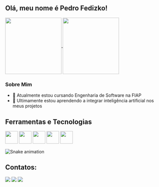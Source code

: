 ## Olá, meu nome é Pedro Fedizko!

<a href="https://github.com/DFedizko/github-readme-stats">
  <img height=180 align="center" src="https://github-readme-stats.vercel.app/api?username=DFedizko&theme=codeSTACKr&locale=pt-br" />
</a>
<a href="https://github.com/DFedizko/convoychat">
  <img height=180 align="center" src="https://github-readme-stats.vercel.app/api/top-langs?username=DFedizko&layout=compact&langs_count=8&card_width=320&theme=codeSTACKr&locale=pt-br" />
</a>

### Sobre Mim

- 🔭 Atualmente estou cursando Engenharia de Software na FIAP
- 🌱 Ultimamente estou aprendendo a integrar inteligência artificial nos meus projetos

## Ferramentas e Tecnologias

<img src="https://cdn.jsdelivr.net/gh/devicons/devicon@latest/icons/html5/html5-original.svg" width="40" height="40"/> <img  src="https://cdn.jsdelivr.net/gh/devicons/devicon@latest/icons/css3/css3-original.svg" width="40" height="40"/> <img src="https://cdn.jsdelivr.net/gh/devicons/devicon@latest/icons/javascript/javascript-original.svg" width="40" height="40"/> <img  src="https://cdn.jsdelivr.net/gh/devicons/devicon@latest/icons/python/python-original.svg" width="40" height="40"/> <img  src="https://cdn.jsdelivr.net/gh/devicons/devicon@latest/icons/git/git-original.svg" width="40" height="40"/>

![Snake animation](https://github.com/seu-usuário-aqui/DFedizko/blob/output/github-contribution-grid-snake.svg)

## Contatos:

<div>
<a href="https://www.linkedin.com/in/fedizkodev" target="_blank"><img loading="lazy" src="https://img.shields.io/badge/-LinkedIn-%230077B5?style=for-the-badge&logo=linkedin&logoColor=white" target="_blank"></a> 
<a href = "mailto:fedizkopedro@gmail.com"><img loading="lazy" src="https://img.shields.io/badge/Gmail-D14836?style=for-the-badge&logo=gmail&logoColor=white" target="_blank"></a>
<a href="https://instagram.com/fedizko.cst" target="_blank"><img loading="lazy" src="https://img.shields.io/badge/-Instagram-%23E4405F?style=for-the-badge&logo=instagram&logoColor=white" target="_blank"></a>
</div>


          
          
